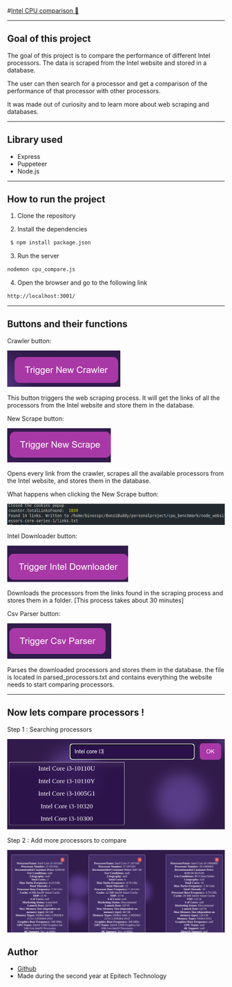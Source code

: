 #[Intel CPU comparison 🔗](https://github.com/ExtraBinoss/Intel_Cpu_Comparaison)

---

## Goal of this project

The goal of this project is to compare the performance of different Intel processors. The data is scraped from the Intel website and stored in a database.

The user can then search for a processor and get a comparison of the performance of that processor with other processors.

It was made out of curiosity and to learn more about web scraping and databases.

---

## Library used

- Express
- Puppeteer
- Node.js

---

## How to run the project

1. Clone the repository

2. Install the dependencies

```bash
 $ npm install package.json
```

3. Run the server

```bash
nodemon cpu_compare.js
```

4. Open the browser and go to the following link

```bash
http://localhost:3001/
```

---

## Buttons and their functions

Crawler button:

![Trigger new crawler](readme_images/image.png)

This button triggers the web scraping process. It will get the links of all the processors from the Intel website and store them in the database.

New Scrape button:

![Trigger New Scrape](readme_images/image-1.png)

Opens every link from the crawler, scrapes all the available processors from the Intel website, and stores them in the database.

What happens when clicking the New Scrape button:

![What happens](readme_images/image-2.png)

Intel Downloader button: 

![Intel Downloader](readme_images/image-3.png)

Downloads the processors from the links found in the scraping process and stores them in a folder. [This process takes about 30 minutes]

Csv Parser button:

![Trigger Csv Parser](readme_images/image-4.png)

Parses the downloaded processors and stores them in the database.
the file is located in parsed_processors.txt and contains everything the website needs to start comparing processors.

---

## Now lets compare processors !

Step 1 : Searching processors 

![Search processor](readme_images/image-5.png)

Step 2 : Add more processors to compare

![Comparaison](readme_images/image-6.png)

## Author

- [Github](https://github.com/ExtraBinoss)
- Made during the second year at Epitech Technology